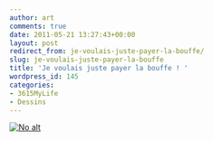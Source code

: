 ```yaml
---
author: art
comments: true
date: 2011-05-21 13:27:43+00:00
layout: post
redirect_from: je-voulais-juste-payer-la-bouffe/
slug: je-voulais-juste-payer-la-bouffe
title: 'Je voulais juste payer la bouffe ! '
wordpress_id: 145
categories:
- 3615MyLife
- Dessins
---
```


<a href="https://static.irz.fr/2011/05/20100520-le-cheque-1000.png"><img alt="No alt" data-src="https://static.irz.fr/2011/05/20100520-le-cheque-1000.png" src="https://static.irz.fr/thumb.php?size=<100&crop=0&src=https://static.irz.fr/2011/05/20100520-le-cheque-1000.png" /></a>
